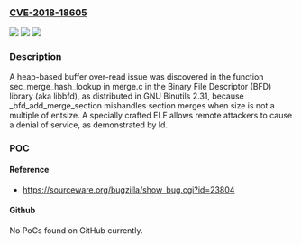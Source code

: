### [CVE-2018-18605](https://cve.mitre.org/cgi-bin/cvename.cgi?name=CVE-2018-18605)
![](https://img.shields.io/static/v1?label=Product&message=n%2Fa&color=blue)
![](https://img.shields.io/static/v1?label=Version&message=n%2Fa&color=blue)
![](https://img.shields.io/static/v1?label=Vulnerability&message=n%2Fa&color=brighgreen)

### Description

A heap-based buffer over-read issue was discovered in the function sec_merge_hash_lookup in merge.c in the Binary File Descriptor (BFD) library (aka libbfd), as distributed in GNU Binutils 2.31, because _bfd_add_merge_section mishandles section merges when size is not a multiple of entsize. A specially crafted ELF allows remote attackers to cause a denial of service, as demonstrated by ld.

### POC

#### Reference
- https://sourceware.org/bugzilla/show_bug.cgi?id=23804

#### Github
No PoCs found on GitHub currently.

